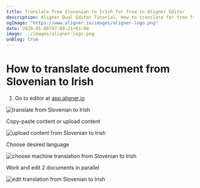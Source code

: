 ```yaml
---
title: Translate from Slovenian to Irish for free in Aligner Editor
description: Aligner Dual Editor Tutorial. How to translate for free from Slovenian to Irish. Aligner is multilingual document management platform. 
ogImage: "https://www.aligner.io/images/aligner-logo.png"
date: 2020-05-06T07:09:21+03:00
image: ../images/aligner-logo.png
onBlog: true
---
```


# How to translate document from Slovenian to Irish

1. Go to editor at [app.aligner.io](https://app.aligner.io "Aligner App web page")

![translate from Slovenian to Irish](../aligner-blank-editor.png "translate from Slovenian to Irish")

Copy-paste content or upload content

![upload content from Slovenian to Irish](../aligner-uploaded-document.png "upload content from Slovenian to Irish")

Choose desired language

![choose machine translation from Slovenian to Irish](../aligner-language-dropdown.png "choose machine translation from Slovenian to Irish")

Work and edit 2 documents in parallel

![edit translation from Slovenian to Irish](../aligner-double-sitded-editor.png "edit translation from Slovenian to Irish")

